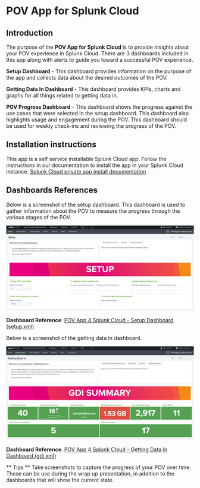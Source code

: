 # POV App for Splunk Cloud

## Introduction
The purpose of the **POV App for Splunk Cloud** is to provide insights about your POV experience in Splunk Cloud. There are 3 dashboards included in this app along with alerts to guide you toward a successful POV experience.

**Setup Dashboard** - This dashboard provides information on the purpose of the app and collects data about the desired outcomes of the POV.

**Getting Data In Dashboard** - This dashboard provides KPIs, charts and graphs for all things related to getting data in. 

**POV Progress Dashboard** - This dashboard shows the progress against the use cases that were selected in the setup dashboard. This dashboard also highlights usage and engagement during the POV. This dashboard should be used for weekly check-ins and reviewing the progress of the POV.



## Installation instructions

This app is a self service installable Splunk Cloud app. Follow the instructions in our documentation to install the app in your Splunk Cloud instance. [Splunk Cloud private app install documentation](https://docs.splunk.com/Documentation/SplunkCloud/latest/DevApp/Deployingtheapp#Upload_the_private_app_to_Splunk_Cloud)



## Dashboards References

Below is a screenshot of the setup dashboard. This dashboard is used to gather information about the POV to measure the progress through the various stages of the POV.

![pov_4_splunk_cloud](media/setup_screenshot.png)

**Dashboard Reference**: [POV App 4 Splunk Cloud - Setup Dashboard (setup.xml)](default/data/ui/views/setup.xml)

Below is a screenshot of the getting data in dashboard.

![pov_4_splunk_cloud](media/gdi_screenshot.png)

**Dashboard Reference**: [POV App 4 Splunk Cloud - Getting Data In Dashboard (gdi.xml)](default/data/ui/views/gdi.xml)

** Tips ** 
Take screenshots to capture the progress of your POV over time. These can be use during the wrap up presentation, in addition to the dashboards that will show the current state.


